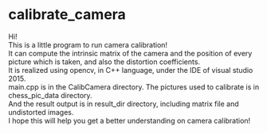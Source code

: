 # calibrate_camera

Hi!</br>
This is a little program to run camera calibration!</br>
It can compute the intrinsic matrix of the camera and the position of every picture which is taken, and also the distortion coefficients.</br>
It is realized using opencv, in C++ language, under the IDE of visual studio 2015.</br>
main.cpp is in the CalibCamera directory. The pictures used to calibrate is in chess_pic_data directory. </br>
And the result output is in result_dir directory, including matrix file and undistorted images.</br>
I hope this will help you get a better understanding on camera calibration!</br>
